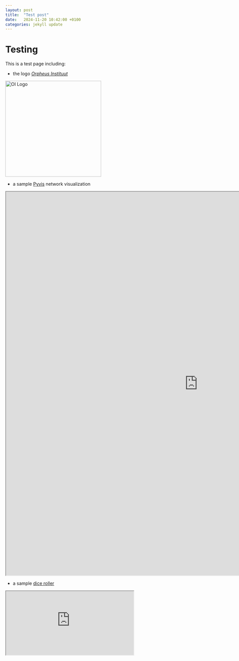 ```yaml
---
layout: post
title:  "Test post"
date:   2024-11-20 10:42:00 +0100
categories: jekyll update
---
```


# Testing

This is a test page including:

-  the logo  [_Orpheus Instituut_](orpheusinstituut.be)

<img src="https://nicholascorniaorpheus.github.io/decastrophizing-failure-through-playfulness/assets/images/oi_logo_white.png" alt="OI Logo" width="300" height="300">

- a sample [Pyvis](https://pyvis.readthedocs.io/en/latest/index.html) network visualization

<iframe src="https://nicholascorniaorpheus.github.io/decastrophizing-failure-through-playfulness/assets/networks/Alicia.html" height="1200" width="1200" title="Alicia network"></iframe>

- a sample [dice roller](https://gist.github.com/jwygralak67/a7c6844bb175916287c6f780eecca549)

<iframe src="https://nicholascorniaorpheus.github.io/decastrophizing-failure-through-playfulness/assets/roll.html" height="200" width="400" title="Dice Roller"></iframe>

